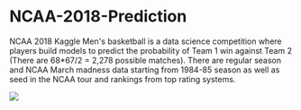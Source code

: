 # NCAA-2018-Prediction

NCAA 2018 Kaggle Men's basketball is a data science competition where players build models to predict the probability of Team 1 win against Team 2 (There are 68*67/2 = 2,278 possible matches). There are regular season and NCAA March madness data starting from 1984-85 season as well as seed in the NCAA tour and rankings from top rating systems.

<img src="https://www.ncaa.com/_flysystem/public-s3/styles/original/public-s3/images/2020/05/06/NCAA-tournament-2018-bracket_1.jpg?itok=fO89jpal">
